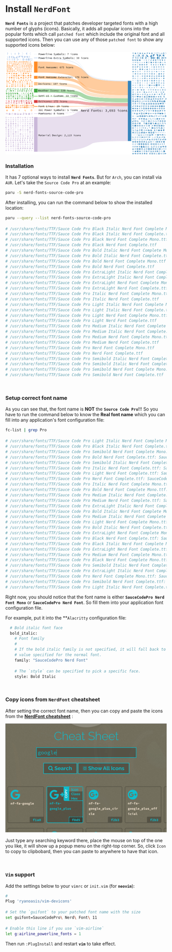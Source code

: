 # Install **`NerdFont`**

**`Nerd Fonts`** is a project that patches developer targeted fonts with 
a high number of glyphs (icons). Basically, it adds all popular icons into
the popular fonts which call `patched font` which include the original font
and all supported icons. Then you can use any of those `patched font` to show
any supported icons below:

![nerd-font-icons](./images/nerdfont-diagram.svg) 

### Installation

It has 7 optional ways to install **`Nerd Fonts`**. But for `Arch`, you can 
install via `AUR`. Let's take the `Source Code Pro` at an example:

```bash
paru -S nerd-fonts-source-code-pro
```

After installing, you can run the command below to show the installed location:

```bash
paru --query --list nerd-fonts-source-code-pro

# /usr/share/fonts/TTF/Sauce Code Pro Black Italic Nerd Font Complete Mono.ttf
# /usr/share/fonts/TTF/Sauce Code Pro Black Italic Nerd Font Complete.ttf
# /usr/share/fonts/TTF/Sauce Code Pro Black Nerd Font Complete Mono.ttf
# /usr/share/fonts/TTF/Sauce Code Pro Black Nerd Font Complete.ttf
# /usr/share/fonts/TTF/Sauce Code Pro Bold Italic Nerd Font Complete Mono.ttf
# /usr/share/fonts/TTF/Sauce Code Pro Bold Italic Nerd Font Complete.ttf
# /usr/share/fonts/TTF/Sauce Code Pro Bold Nerd Font Complete Mono.ttf
# /usr/share/fonts/TTF/Sauce Code Pro Bold Nerd Font Complete.ttf
# /usr/share/fonts/TTF/Sauce Code Pro ExtraLight Italic Nerd Font Complete Mono.ttf
# /usr/share/fonts/TTF/Sauce Code Pro ExtraLight Italic Nerd Font Complete.ttf
# /usr/share/fonts/TTF/Sauce Code Pro ExtraLight Nerd Font Complete Mono.ttf
# /usr/share/fonts/TTF/Sauce Code Pro ExtraLight Nerd Font Complete.ttf
# /usr/share/fonts/TTF/Sauce Code Pro Italic Nerd Font Complete Mono.ttf
# /usr/share/fonts/TTF/Sauce Code Pro Italic Nerd Font Complete.ttf
# /usr/share/fonts/TTF/Sauce Code Pro Light Italic Nerd Font Complete Mono.ttf
# /usr/share/fonts/TTF/Sauce Code Pro Light Italic Nerd Font Complete.ttf
# /usr/share/fonts/TTF/Sauce Code Pro Light Nerd Font Complete Mono.ttf
# /usr/share/fonts/TTF/Sauce Code Pro Light Nerd Font Complete.ttf
# /usr/share/fonts/TTF/Sauce Code Pro Medium Italic Nerd Font Complete Mono.ttf
# /usr/share/fonts/TTF/Sauce Code Pro Medium Italic Nerd Font Complete.ttf
# /usr/share/fonts/TTF/Sauce Code Pro Medium Nerd Font Complete Mono.ttf
# /usr/share/fonts/TTF/Sauce Code Pro Medium Nerd Font Complete.ttf
# /usr/share/fonts/TTF/Sauce Code Pro Nerd Font Complete Mono.ttf
# /usr/share/fonts/TTF/Sauce Code Pro Nerd Font Complete.ttf
# /usr/share/fonts/TTF/Sauce Code Pro Semibold Italic Nerd Font Complete Mono.ttf
# /usr/share/fonts/TTF/Sauce Code Pro Semibold Italic Nerd Font Complete.ttf
# /usr/share/fonts/TTF/Sauce Code Pro Semibold Nerd Font Complete Mono.ttf
# /usr/share/fonts/TTF/Sauce Code Pro Semibold Nerd Font Complete.ttf
```

</br>

### Setup correct font name

As you can see that, the font name is **NOT** the **`Source Code Pro`**!!! So you
have to run the command below to know the **Real font name** which you can fill into
any application's font configuration file:

```bash
fc-list | grep Pro

# /usr/share/fonts/TTF/Sauce Code Pro Light Italic Nerd Font Complete Mono.ttf: SauceCodePro Nerd Font Mono:style=Light Italic,Italic
# /usr/share/fonts/TTF/Sauce Code Pro Black Italic Nerd Font Complete.ttf: SauceCodePro Nerd Font:style=Black Italic,Italic
# /usr/share/fonts/TTF/Sauce Code Pro Semibold Nerd Font Complete Mono.ttf: SauceCodePro Nerd Font Mono:style=Semibold,Regular
# /usr/share/fonts/TTF/Sauce Code Pro Bold Nerd Font Complete.ttf: SauceCodePro Nerd Font:style=Bold
# /usr/share/fonts/TTF/Sauce Code Pro Semibold Italic Nerd Font Complete.ttf: SauceCodePro Nerd Font:style=Semibold Italic,Italic
# /usr/share/fonts/TTF/Sauce Code Pro Italic Nerd Font Complete.ttf: SauceCodePro Nerd Font:style=Italic
# /usr/share/fonts/TTF/Sauce Code Pro Light Nerd Font Complete.ttf: SauceCodePro Nerd Font:style=Light,Regular
# /usr/share/fonts/TTF/Sauce Code Pro Nerd Font Complete.ttf: SauceCodePro Nerd Font:style=Regular
# /usr/share/fonts/TTF/Sauce Code Pro Italic Nerd Font Complete Mono.ttf: SauceCodePro Nerd Font Mono:style=Italic
# /usr/share/fonts/TTF/Sauce Code Pro Bold Nerd Font Complete Mono.ttf: SauceCodePro Nerd Font Mono:style=Bold
# /usr/share/fonts/TTF/Sauce Code Pro Medium Italic Nerd Font Complete.ttf: SauceCodePro Nerd Font:style=Medium Italic,Italic
# /usr/share/fonts/TTF/Sauce Code Pro Medium Nerd Font Complete.ttf: SauceCodePro Nerd Font:style=Medium,Regular
# /usr/share/fonts/TTF/Sauce Code Pro ExtraLight Italic Nerd Font Complete.ttf: SauceCodePro Nerd Font:style=ExtraLight Italic,Italic
# /usr/share/fonts/TTF/Sauce Code Pro Bold Italic Nerd Font Complete Mono.ttf: SauceCodePro Nerd Font Mono:style=Bold Italic
# /usr/share/fonts/TTF/Sauce Code Pro Medium Italic Nerd Font Complete Mono.ttf: SauceCodePro Nerd Font Mono:style=Medium Italic,Italic
# /usr/share/fonts/TTF/Sauce Code Pro Light Nerd Font Complete Mono.ttf: SauceCodePro Nerd Font Mono:style=Light,Regular
# /usr/share/fonts/TTF/Sauce Code Pro Bold Italic Nerd Font Complete.ttf: SauceCodePro Nerd Font:style=Bold Italic
# /usr/share/fonts/TTF/Sauce Code Pro ExtraLight Nerd Font Complete Mono.ttf: SauceCodePro Nerd Font Mono:style=ExtraLight,Regular
# /usr/share/fonts/TTF/Sauce Code Pro Black Nerd Font Complete.ttf: SauceCodePro Nerd Font:style=Black,Regular
# /usr/share/fonts/TTF/Sauce Code Pro Black Italic Nerd Font Complete Mono.ttf: SauceCodePro Nerd Font Mono:style=Black Italic,Italic
# /usr/share/fonts/TTF/Sauce Code Pro ExtraLight Nerd Font Complete.ttf: SauceCodePro Nerd Font:style=ExtraLight,Regular
# /usr/share/fonts/TTF/Sauce Code Pro Medium Nerd Font Complete Mono.ttf: SauceCodePro Nerd Font Mono:style=Medium,Regular
# /usr/share/fonts/TTF/Sauce Code Pro Black Nerd Font Complete Mono.ttf: SauceCodePro Nerd Font Mono:style=Black,Regular
# /usr/share/fonts/TTF/Sauce Code Pro Semibold Italic Nerd Font Complete Mono.ttf: SauceCodePro Nerd Font Mono:style=Semibold Italic,Italic
# /usr/share/fonts/TTF/Sauce Code Pro ExtraLight Italic Nerd Font Complete Mono.ttf: SauceCodePro Nerd Font Mono:style=ExtraLight Italic,Italic
# /usr/share/fonts/TTF/Sauce Code Pro Nerd Font Complete Mono.ttf: SauceCodePro Nerd Font Mono:style=Regular
# /usr/share/fonts/TTF/Sauce Code Pro Semibold Nerd Font Complete.ttf: SauceCodePro Nerd Font:style=Semibold,Regular
# /usr/share/fonts/TTF/Sauce Code Pro Light Italic Nerd Font Complete.ttf: SauceCodePro Nerd Font:style=Light Italic,Italic
```

Right now, you should notice that the font name is either **`SauceCodePro Nerd Font Mono`** or
**`SauceCodePro Nerd Font`**. So fill them into your application font configuration file.

For example, put it into the **`Alacritty` configuration file:

```bash
  # Bold italic font face
  bold_italic:
    # Font family
    #
    # If the bold italic family is not specified, it will fall back to the
    # value specified for the normal font.
    family: "SauceCodePro Nerd Font"

    # The `style` can be specified to pick a specific face.
    style: Bold Italic
```

</br>

### Copy icons from **`NerdFont`** cheatsheet

After setting the correct font name, then you can copy and paste the icons from the 
[**NerdFont cheatsheet**](https://www.nerdfonts.com/cheat-sheet) :


![nerd-font-cheatsheet](./images/nerd-font-cheatsheet.png) 

Just type any searching keyword there, place the mouse on top of the one you like, it will
show up a popup menu on the right-top corner. So, click `Icon` to copy to clipbobard,
then you can paste to anywhere to have that icon.

</br>

### `Vim` support

Add the settings below to your `vimrc` or `init.vim` (for **`neovim`**):

```bash
# 
Plug 'ryanoasis/vim-devicons'

# Set the `guifont` to your patched font name with the size
set guifont=SauceCodePro\ Nerd\ Font\ 11

# Enable this line if you use `vim-airline`
let g:airline_powerline_fonts = 1
```

Then run `:PlugInstall` and restart **`vim`** to take effect.

</br>



